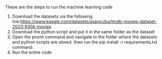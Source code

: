 These are the steps to run the machine learning code

1. Download the datasets via the following link:https://www.kaggle.com/datasets/asaniczka/tmdb-movies-dataset-2023-930k-movies
2. Download the python script and put it in the same folder as the dataset
3. Open the promt command and navigate to the folder where the datasets and python scripts are stored. then run the pip install -r requirements.txt command.
4. Run the entire code
